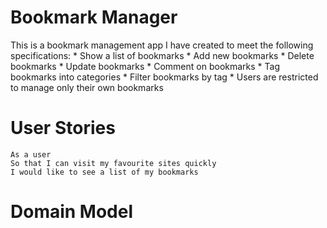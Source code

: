 # Bookmark Manager

This is a bookmark management app I have created to meet the following specifications:
    * Show a list of bookmarks
    * Add new bookmarks
    * Delete bookmarks
    * Update bookmarks
    * Comment on bookmarks
    * Tag bookmarks into categories
    * Filter bookmarks by tag
    * Users are restricted to manage only their own bookmarks

# User Stories

    As a user
    So that I can visit my favourite sites quickly
    I would like to see a list of my bookmarks


# Domain Model

